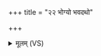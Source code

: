 +++
title = "२२ भोग्यो भवदथो"

+++
<details><summary>मूलम् (VS)</summary>

भोग्यो॑ भव॒दथो॒ अन्न॑मदद्ब॒हु।  
यो दे॒वमु॑त्त॒राव॑न्तमु॒पासा॑तै सना॒तन॑म् ॥
</details>